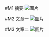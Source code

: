 
#M1 摘要
![圖片](https://user-images.githubusercontent.com/16370565/202891535-9d11d715-85df-4eef-864f-fc8f1232c713.png)

#M2 文章一
![圖片](https://user-images.githubusercontent.com/16370565/202891631-50794c9c-4750-4f16-a698-1b13b37a7067.png)

#M3 文章二
![圖片](https://user-images.githubusercontent.com/16370565/202891646-5045cfdb-bae8-4771-92cc-02a003752dc0.png)
